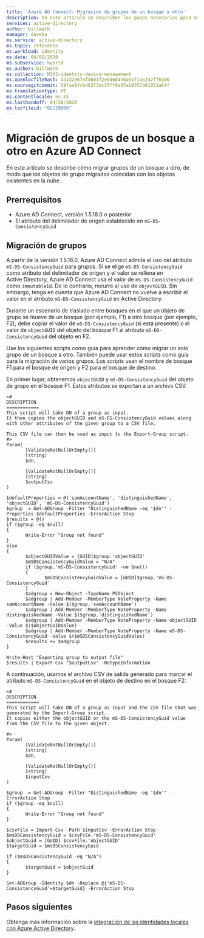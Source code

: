 ```yaml
---
title: 'Azure AD Connect: Migración de grupos de un bosque a otro'
description: En este artículo se describen los pasos necesarios para migrar correctamente grupos de un bosque a otro en Azure AD Connect.
services: active-directory
author: billmath
manager: daveba
ms.service: active-directory
ms.topic: reference
ms.workload: identity
ms.date: 04/02/2020
ms.subservice: hybrid
ms.author: billmath
ms.collection: M365-identity-device-management
ms.openlocfilehash: da2328674fd601f2e04684e8a9af1ae242ff6106
ms.sourcegitcommit: 58faa9fcbd62f3ac37ff0a65ab9357a01051a64f
ms.translationtype: HT
ms.contentlocale: es-ES
ms.lasthandoff: 04/28/2020
ms.locfileid: "82229806"
---
```

# <a name="migrate-groups-from-one-forest-to-another-for-azure-ad-connect"></a>Migración de grupos de un bosque a otro en Azure AD Connect

En este artículo se describe cómo migrar grupos de un bosque a otro, de modo que los objetos de grupo migrados coincidan con los objetos existentes en la nube.

## <a name="prerequisites"></a>Prerrequisitos

- Azure AD Connect, versión 1.5.18.0 o posterior
- El atributo del delimitador de origen establecido en `mS-DS-ConsistencyGuid`

## <a name="migrate-groups"></a>Migración de grupos

A partir de la versión 1.5.18.0, Azure AD Connect admite el uso del atributo `mS-DS-ConsistencyGuid` para grupos. Si se elige `mS-DS-ConsistencyGuid` como atributo del delimitador de origen y el valor se rellena en Active Directory, Azure AD Connect usa el valor de `mS-DS-ConsistencyGuid` como `immutableId`. De lo contrario, recurre al uso de `objectGUID`. Sin embargo, tenga en cuenta que Azure AD Connect no vuelve a escribir el valor en el atributo `mS-DS-ConsistencyGuid` en Active Directory.

Durante un escenario de traslado entre bosques en el que un objeto de grupo se mueve de un bosque (por ejemplo, F1) a otro bosque (por ejemplo, F2), debe copiar el valor de `mS-DS-ConsistencyGuid` (si está presente) o el valor de `objectGUID` del objeto del bosque F1 al atributo `mS-DS-ConsistencyGuid` del objeto en F2.

Use los siguientes scripts como guía para aprender cómo migrar un solo grupo de un bosque a otro. También puede usar estos scripts como guía para la migración de varios grupos. Los scripts usan el nombre de bosque F1 para el bosque de origen y F2 para el bosque de destino.

En primer lugar, obtenemos `objectGUID` y `mS-DS-ConsistencyGuid` del objeto de grupo en el bosque F1. Estos atributos se exportan a un archivo CSV.
```
<#
DESCRIPTION
============
This script will take DN of a group as input.
It then copies the objectGUID and mS-DS-ConsistencyGuid values along with other attributes of the given group to a CSV file.

This CSV file can then be used as input to the Export-Group script.
#>
Param(
       [ValidateNotNullOrEmpty()]
       [string]
       $dn,

       [ValidateNotNullOrEmpty()]
       [string]
       $outputCsv
)

$defaultProperties = @('samAccountName', 'distinguishedName', 'objectGUID', 'mS-DS-ConsistencyGuid')
$group  = Get-ADGroup -Filter "DistinguishedName -eq '$dn'" -Properties $defaultProperties -ErrorAction Stop
$results = @()
if ($group -eq $null)
{
       Write-Error "Group not found"
}
else
{
       $objectGUIDValue = [GUID]$group.'objectGUID'
       $mSDSConsistencyGuidValue = "N/A"
       if ($group.'mS-DS-ConsistencyGuid' -ne $null)
       {
              $mSDSConsistencyGuidValue = [GUID]$group.'mS-DS-ConsistencyGuid'
       }
       $adgroup = New-Object -TypeName PSObject
       $adgroup | Add-Member -MemberType NoteProperty -Name samAccountName -Value $($group.'samAccountName')
       $adgroup | Add-Member -MemberType NoteProperty -Name distinguishedName -Value $($group.'distinguishedName')
       $adgroup | Add-Member -MemberType NoteProperty -Name objectGUID -Value $($objectGUIDValue)
       $adgroup | Add-Member -MemberType NoteProperty -Name mS-DS-ConsistencyGuid -Value $($mSDSConsistencyGuidValue)
       $results += $adgroup
}

Write-Host "Exporting group to output file"
$results | Export-Csv "$outputCsv" -NoTypeInformation

```

A continuación, usamos el archivo CSV de salida generado para marcar el atributo `mS-DS-ConsistencyGuid` en el objeto de destino en el bosque F2:


```
<#
DESCRIPTION
============
This script will take DN of a group as input and the CSV file that was generated by the Import-Group script.
It copies either the objectGUID or the mS-DS-ConsistencyGuid value from the CSV file to the given object.

#>
Param(
       [ValidateNotNullOrEmpty()]
       [string]
       $dn,

       [ValidateNotNullOrEmpty()]
       [string]
       $inputCsv
)

$group  = Get-ADGroup -Filter "DistinguishedName -eq '$dn'" -ErrorAction Stop
if ($group -eq $null)
{
       Write-Error "Group not found"
}

$csvFile = Import-Csv -Path $inputCsv -ErrorAction Stop
$msDSConsistencyGuid = $csvFile.'mS-DS-ConsistencyGuid'
$objectGuid = [GUID] $csvFile.'objectGUID'
$targetGuid = $msDSConsistencyGuid

if ($msDSConsistencyGuid -eq "N/A")
{
       $targetGuid = $objectGuid
}

Set-ADGroup -Identity $dn -Replace @{'mS-DS-ConsistencyGuid'=$targetGuid} -ErrorAction Stop

```

## <a name="next-steps"></a>Pasos siguientes
Obtenga más información sobre la [integración de las identidades locales con Azure Active Directory](whatis-hybrid-identity.md).
